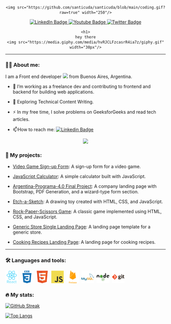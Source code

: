 <div id="header" align="center">
  
    <img src="https://github.com/santicuda/santicuda/blob/main/coding.gif?raw=true" width="250"/>
    
    
  <div id="badges">
    <a href="https://www.linkedin.com/in/santiagocuda/">
      <img src="https://img.shields.io/badge/LinkedIn-blue?style=for-the-badge&logo=linkedin&logoColor=white" alt="LinkedIn Badge"/>
    </a>
    <a href="your-youtube-URL">
      <img src="https://img.shields.io/badge/YouTube-red?style=for-the-badge&logo=youtube&logoColor=white" alt="Youtube Badge"/>
    </a>
    <a href="your-twitter-URL">
      <img src="https://img.shields.io/badge/Twitter-blue?style=for-the-badge&logo=twitter&logoColor=white" alt="Twitter Badge"/>
    </a>
  </div>
    
    
    <h1>
    hey there
    <img src="https://media.giphy.com/media/hvRJCLFzcasrR4ia7z/giphy.gif" width="30px"/>
  </h1>
  
    
  </div>
  
  ---
  
  ### :man_technologist: About me:
  I am a Front end developer <img src="https://media.giphy.com/media/WUlplcMpOCEmTGBtBW/giphy.gif" width="30"> from Buenos Aires, Argentina.
  
  - :telescope: I’m working as a freelance dev and contributing to frontend and backend for building web applications.
  
  - :seedling: Exploring Technical Content Writing.
  
  - :zap: In my free time, I solve problems on GeeksforGeeks and read tech articles.
  
  - :mailbox:How to reach me: [![Linkedin Badge](https://img.shields.io/badge/-santicuda-blue?style=flat&logo=Linkedin&logoColor=white)](https://www.linkedin.com/in/santiagocuda/)
  
  <div align="center">
    <img src="https://www.shootdartsolutions.com/img/service/web-design.gif" width="500"/>
    </div>
    
  ### :rocket: My projects:
  
  - [Video Game Sign-up Form](https://santicuda.github.io/sign-up-form/): A sign-up form for a video game.
  
  - [JavaScript Calculator](https://santicuda.github.io/odin-calculator/): A simple calculator built with JavaScript.
  
  - [Argentina-Programa-4.0 Final Project](https://santicuda.github.io/argentina-programa-trabajo-integrador/): A company landing page with Bootstrap, PDF Generation, and a wizard-type form section.
  
  - [Etch-a-Sketch](https://santicuda.github.io/etchASketch/): A drawing toy created with HTML, CSS, and JavaScript.
  
  - [Rock-Paper-Scissors Game](https://santicuda.github.io/rock-paper-scissors/): A classic game implemented using HTML, CSS, and JavaScript.
  
  - [Generic Store Single Landing Page](https://santicuda.github.io/landing-page/): A landing page template for a generic store.
  
  - [Cooking Recipes Landing Page](https://santicuda.github.io/odin-recipes/): A landing page for cooking recipes.  
  ---
  
  ### :hammer_and_wrench: Languages and tools:
  <div>
    <img src="https://github.com/devicons/devicon/blob/master/icons/react/react-original-wordmark.svg" title="React" alt="React" width="40" height="40"/>&nbsp;
    <img src="https://github.com/devicons/devicon/blob/master/icons/css3/css3-plain-wordmark.svg"  title="CSS3" alt="CSS" width="40" height="40"/>&nbsp;
    <img src="https://github.com/devicons/devicon/blob/master/icons/html5/html5-original.svg" title="HTML5" alt="HTML" width="40" height="40"/>&nbsp;
    <img src="https://github.com/devicons/devicon/blob/master/icons/javascript/javascript-original.svg" title="JavaScript" alt="JavaScript" width="40" height="40"/>&nbsp;
    <img src="https://github.com/devicons/devicon/blob/master/icons/firebase/firebase-plain-wordmark.svg" title="Firebase" alt="Firebase" width="40" height="40"/>&nbsp;
    <img src="https://github.com/devicons/devicon/blob/master/icons/mysql/mysql-original-wordmark.svg" title="MySQL"  alt="MySQL" width="40" height="40"/>&nbsp;
    <img src="https://github.com/devicons/devicon/blob/master/icons/nodejs/nodejs-original-wordmark.svg" title="NodeJS" alt="NodeJS" width="40" height="40"/>&nbsp;
    <img src="https://github.com/devicons/devicon/blob/master/icons/git/git-original-wordmark.svg" title="Git" **alt="Git" width="40" height="40"/>
  </div>
  
  ### :fire: My stats:
  [![GitHub Streak](http://github-readme-streak-stats.herokuapp.com?user=cryptododo04&theme=dark&hide_longest_streak=true)](https://git.io/streak-stats)
  
  [![Top Langs](https://github-readme-stats.vercel.app/api/top-langs/?username=cryptododo04&layout=compact&theme=vision-friendly-dark)](https://github.com/anuraghazra/github-readme-stats)
